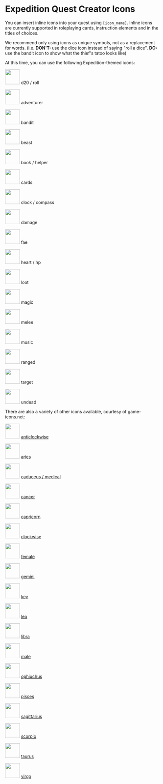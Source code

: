 # Expedition Quest Creator Icons

You can insert inline icons into your quest using `[icon_name]`. Inline icons are currently supported in roleplaying cards, instruction elements and in the titles of choices.

We recommend only using icons as unique symbols, not as a replacement for words. (i.e. **DON'T:** use the dice icon instead of saying "roll a dice". **DO:** use the bandit icon to show what the thief's tatoo looks like)

At this time, you can use the following Expedition-themed icons:

<img src="https://cdn.rawgit.com/Fabricate-IO/expedition-app/master/app/images/d20_small.svg" width="48" height="48"/> d20 / roll

<img src="https://cdn.rawgit.com/Fabricate-IO/expedition-app/master/app/images/adventurer_small.svg" width="48" height="48"/> adventurer

<img src="https://cdn.rawgit.com/Fabricate-IO/expedition-app/master/app/images/bandit_small.svg" width="48" height="48"/> bandit

<img src="https://cdn.rawgit.com/Fabricate-IO/expedition-app/master/app/images/beast_small.svg" width="48" height="48"/> beast

<img src="https://cdn.rawgit.com/Fabricate-IO/expedition-app/master/app/images/helper_small.svg" width="48" height="48"/> book / helper

<img src="https://cdn.rawgit.com/Fabricate-IO/expedition-app/master/app/images/cards_small.svg" width="48" height="48"/> cards

<img src="https://cdn.rawgit.com/Fabricate-IO/expedition-app/master/app/images/clock_small.svg" width="48" height="48"/> clock / compass

<img src="https://cdn.rawgit.com/Fabricate-IO/expedition-app/master/app/images/damage_small.svg" width="48" height="48"/> damage

<img src="https://cdn.rawgit.com/Fabricate-IO/expedition-app/master/app/images/fae_small.svg" width="48" height="48"/> fae

<img src="https://cdn.rawgit.com/Fabricate-IO/expedition-app/master/app/images/hp_small.svg" width="48" height="48"/> heart / hp

<img src="https://cdn.rawgit.com/Fabricate-IO/expedition-app/master/app/images/loot_small.svg" width="48" height="48"/> loot

<img src="https://cdn.rawgit.com/Fabricate-IO/expedition-app/master/app/images/magic_small.svg" width="48" height="48"/> magic

<img src="https://cdn.rawgit.com/Fabricate-IO/expedition-app/master/app/images/melee_small.svg" width="48" height="48"/> melee

<img src="https://cdn.rawgit.com/Fabricate-IO/expedition-app/master/app/images/music_small.svg" width="48" height="48"/> music

<img src="https://cdn.rawgit.com/Fabricate-IO/expedition-app/master/app/images/ranged_small.svg" width="48" height="48"/> ranged

<img src="https://cdn.rawgit.com/Fabricate-IO/expedition-app/master/app/images/target_small.svg" width="48" height="48"/> target

<img src="https://cdn.rawgit.com/Fabricate-IO/expedition-app/master/app/images/undead_small.svg" width="48" height="48"/> undead

There are also a variety of other icons available, courtesy of game-icons.net:

<img src="https://cdn.rawgit.com/Fabricate-IO/expedition-app/master/app/images/anticlockwise_small.svg" width="48" height="48"/> <a href="http://game-icons.net/delapouite/gui/anticlockwise-rotation.html">anticlockwise</a>

<img src="https://cdn.rawgit.com/Fabricate-IO/expedition-app/master/app/images/aries_small.svg" width="48" height="48"/> <a href="http://game-icons.net/delapouite/zodiac/aries.html">aries</a>

<img src="https://cdn.rawgit.com/Fabricate-IO/expedition-app/master/app/images/caduceus_small.svg" width="48" height="48"/> <a href="http://game-icons.net/delapouite/originals/caduceus.html">caduceus / medical</a>

<img src="https://cdn.rawgit.com/Fabricate-IO/expedition-app/master/app/images/cancer_small.svg" width="48" height="48"/> <a href="http://game-icons.net/delapouite/zodiac/cancer.html">cancer</a>

<img src="https://cdn.rawgit.com/Fabricate-IO/expedition-app/master/app/images/capricorn_small.svg" width="48" height="48"/> <a href="http://game-icons.net/delapouite/zodiac/capricorn.html">capricorn</a>

<img src="https://cdn.rawgit.com/Fabricate-IO/expedition-app/master/app/images/clockwise_small.svg" width="48" height="48"/> <a href="http://game-icons.net/delapouite/gui/clockwise-rotation.html">clockwise</a>

<img src="https://cdn.rawgit.com/Fabricate-IO/expedition-app/master/app/images/female_small.svg" width="48" height="48"/> <a href="http://game-icons.net/delapouite/originals/female.html">female</a>

<img src="https://cdn.rawgit.com/Fabricate-IO/expedition-app/master/app/images/gemini_small.svg" width="48" height="48"/> <a href="http://game-icons.net/delapouite/zodiac/gemini.html">gemini</a>

<img src="https://cdn.rawgit.com/Fabricate-IO/expedition-app/master/app/images/key_small.svg" width="48" height="48"/> <a href="http://game-icons.net/lorc/originals/key.html">key</a>

<img src="https://cdn.rawgit.com/Fabricate-IO/expedition-app/master/app/images/leo_small.svg" width="48" height="48"/> <a href="http://game-icons.net/delapouite/zodiac/leo.html">leo</a>

<img src="https://cdn.rawgit.com/Fabricate-IO/expedition-app/master/app/images/libra_small.svg" width="48" height="48"/> <a href="http://game-icons.net/delapouite/zodiac/libra.html">libra</a>

<img src="https://cdn.rawgit.com/Fabricate-IO/expedition-app/master/app/images/male_small.svg" width="48" height="48"/> <a href="http://game-icons.net/delapouite/originals/male.html">male</a>

<img src="https://cdn.rawgit.com/Fabricate-IO/expedition-app/master/app/images/ophiuchus_small.svg" width="48" height="48"/> <a href="http://game-icons.net/delapouite/zodiac/ophiuchus.html">ophiuchus</a>

<img src="https://cdn.rawgit.com/Fabricate-IO/expedition-app/master/app/images/pisces_small.svg" width="48" height="48"/> <a href="http://game-icons.net/delapouite/zodiac/pisces.html">pisces</a>

<img src="https://cdn.rawgit.com/Fabricate-IO/expedition-app/master/app/images/sagittarius_small.svg" width="48" height="48"/> <a href="http://game-icons.net/delapouite/zodiac/sagittarius.html">sagittarius</a>

<img src="https://cdn.rawgit.com/Fabricate-IO/expedition-app/master/app/images/scorpio_small.svg" width="48" height="48"/> <a href="http://game-icons.net/delapouite/zodiac/scorpio.html">scorpio</a>

<img src="https://cdn.rawgit.com/Fabricate-IO/expedition-app/master/app/images/taurus_small.svg" width="48" height="48"/> <a href="http://game-icons.net/delapouite/zodiac/taurus.html">taurus</a>

<img src="https://cdn.rawgit.com/Fabricate-IO/expedition-app/master/app/images/virgo_small.svg" width="48" height="48"/> <a href="http://game-icons.net/delapouite/zodiac/virgo.html">virgo</a>
